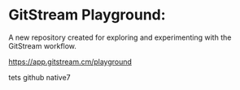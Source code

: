 # GitStream Playground:

A new repository created for exploring and experimenting with the GitStream workflow.

https://app.gitstream.cm/playground

tets github native7